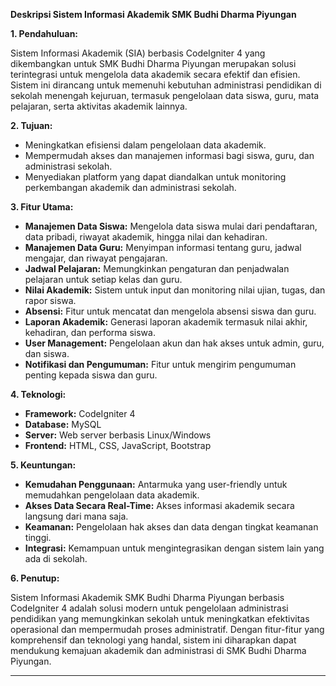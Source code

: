 **Deskripsi Sistem Informasi Akademik SMK Budhi Dharma Piyungan**

**1. Pendahuluan:**

Sistem Informasi Akademik (SIA) berbasis CodeIgniter 4 yang dikembangkan untuk SMK Budhi Dharma Piyungan merupakan solusi terintegrasi untuk mengelola data akademik secara efektif dan efisien. Sistem ini dirancang untuk memenuhi kebutuhan administrasi pendidikan di sekolah menengah kejuruan, termasuk pengelolaan data siswa, guru, mata pelajaran, serta aktivitas akademik lainnya.

**2. Tujuan:**

- Meningkatkan efisiensi dalam pengelolaan data akademik.
- Mempermudah akses dan manajemen informasi bagi siswa, guru, dan administrasi sekolah.
- Menyediakan platform yang dapat diandalkan untuk monitoring perkembangan akademik dan administrasi sekolah.

**3. Fitur Utama:**

- **Manajemen Data Siswa:** Mengelola data siswa mulai dari pendaftaran, data pribadi, riwayat akademik, hingga nilai dan kehadiran.
- **Manajemen Data Guru:** Menyimpan informasi tentang guru, jadwal mengajar, dan riwayat pengajaran.
- **Jadwal Pelajaran:** Memungkinkan pengaturan dan penjadwalan pelajaran untuk setiap kelas dan guru.
- **Nilai Akademik:** Sistem untuk input dan monitoring nilai ujian, tugas, dan rapor siswa.
- **Absensi:** Fitur untuk mencatat dan mengelola absensi siswa dan guru.
- **Laporan Akademik:** Generasi laporan akademik termasuk nilai akhir, kehadiran, dan performa siswa.
- **User Management:** Pengelolaan akun dan hak akses untuk admin, guru, dan siswa.
- **Notifikasi dan Pengumuman:** Fitur untuk mengirim pengumuman penting kepada siswa dan guru.

**4. Teknologi:**

- **Framework:** CodeIgniter 4
- **Database:** MySQL
- **Server:** Web server berbasis Linux/Windows
- **Frontend:** HTML, CSS, JavaScript, Bootstrap

**5. Keuntungan:**

- **Kemudahan Penggunaan:** Antarmuka yang user-friendly untuk memudahkan pengelolaan data akademik.
- **Akses Data Secara Real-Time:** Akses informasi akademik secara langsung dari mana saja.
- **Keamanan:** Pengelolaan hak akses dan data dengan tingkat keamanan tinggi.
- **Integrasi:** Kemampuan untuk mengintegrasikan dengan sistem lain yang ada di sekolah.

**6. Penutup:**

Sistem Informasi Akademik SMK Budhi Dharma Piyungan berbasis CodeIgniter 4 adalah solusi modern untuk pengelolaan administrasi pendidikan yang memungkinkan sekolah untuk meningkatkan efektivitas operasional dan mempermudah proses administratif. Dengan fitur-fitur yang komprehensif dan teknologi yang handal, sistem ini diharapkan dapat mendukung kemajuan akademik dan administrasi di SMK Budhi Dharma Piyungan.

---

